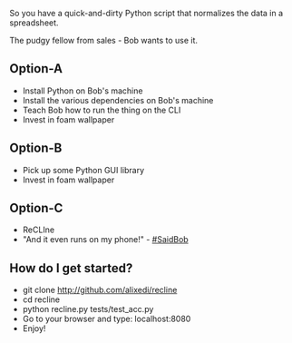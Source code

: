 So you have a quick-and-dirty Python script that normalizes the data in a spreadsheet.

The pudgy fellow from sales - Bob wants to use it.

Option-A
--------

* Install Python on Bob's machine
* Install the various dependencies on Bob's machine
* Teach Bob how to run the thing on the CLI
* Invest in foam wallpaper


Option-B
--------

* Pick up some Python GUI library
* Invest in foam wallpaper


Option-C
--------

* ReCLIne
* "And it even runs on my phone!" - [#SaidBob](http://twitter.com/#SaidBob)


How do I get started?
---------------------

* git clone http://github.com/alixedi/recline
* cd recline
* python recline.py tests/test_acc.py
* Go to your browser and type: localhost:8080
* Enjoy!
